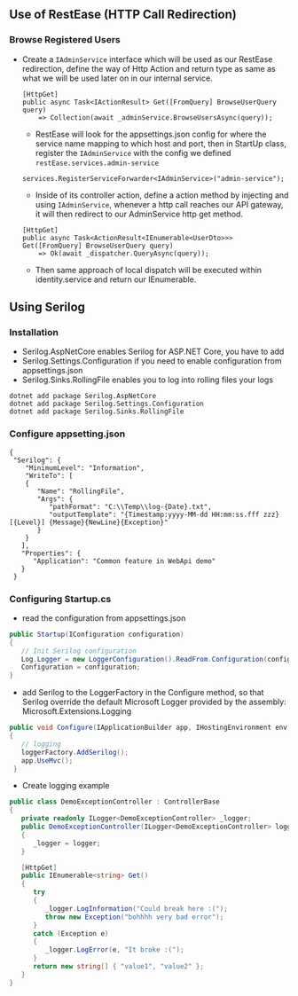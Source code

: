 ## Use of RestEase (HTTP Call Redirection)
### Browse Registered Users
- Create a `IAdminService` interface which will be used as our RestEase redirection, define the way of Http Action and return type as same as what we will be used later on in our internal service.
	```
	[HttpGet]
    public async Task<IActionResult> Get([FromQuery] BrowseUserQuery query)
        => Collection(await _adminService.BrowseUsersAsync(query));
	```
	- RestEase will look for the appsettings.json config for where the service name mapping to which host and port, then in StartUp class, register the `IAdminService` with the config we defined `restEase.services.admin-service`
	```
	services.RegisterServiceForwarder<IAdminService>("admin-service");
	```
	- Inside of its controller action, define a action method by injecting and using `IAdminService`, whenever a http call reaches our API gateway, it will then redirect to our AdminService http get method.
	```
	[HttpGet]
    public async Task<ActionResult<IEnumerable<UserDto>>> Get([FromQuery] BrowseUserQuery query)
        => Ok(await _dispatcher.QueryAsync(query));
	```
	- Then same approach of local dispatch will be executed within identity.service and return our IEnumerable<UserDto>.
## Using Serilog
### Installation
- Serilog.AspNetCore enables Serilog for ASP.NET Core, you have to add 
- Serilog.Settings.Configuration if you need to enable configuration from appsettings.json
- Serilog.Sinks.RollingFile enables you to log into rolling files your logs
```
dotnet add package Serilog.AspNetCore
dotnet add package Serilog.Settings.Configuration
dotnet add package Serilog.Sinks.RollingFile
```
### Configure appsetting.json
```
{
 "Serilog": {
    "MinimumLevel": "Information",
    "WriteTo": [
    {
       "Name": "RollingFile",
       "Args": {
          "pathFormat": "C:\\Temp\\log-{Date}.txt",
          "outputTemplate": "{Timestamp:yyyy-MM-dd HH:mm:ss.fff zzz} [{Level}] {Message}{NewLine}{Exception}"
       }
    }
   ],
   "Properties": {
      "Application": "Common feature in WebApi demo"
   }
 }
```
### Configuring Startup.cs
- read the configuration from appsettings.json
```c#
public Startup(IConfiguration configuration)
{
   // Init Serilog configuration
   Log.Logger = new LoggerConfiguration().ReadFrom.Configuration(configuration).CreateLogger();
   Configuration = configuration;
}
```
- add Serilog to the LoggerFactory in the Configure method, so that Serilog override the default Microsoft Logger provided by the assembly: Microsoft.Extensions.Logging
```c#
public void Configure(IApplicationBuilder app, IHostingEnvironment env, ILoggerFactory loggerFactory)
{
   // logging
   loggerFactory.AddSerilog();
   app.UseMvc();
 }
```
- Create logging example
```c#
public class DemoExceptionController : ControllerBase
{
   private readonly ILogger<DemoExceptionController> _logger;
   public DemoExceptionController(ILogger<DemoExceptionController> logger)
   {
      _logger = logger;
   }

   [HttpGet]
   public IEnumerable<string> Get()
   {
      try
      {
         _logger.LogInformation("Could break here :(");
         throw new Exception("bohhhh very bad error");
      }
      catch (Exception e)
      {
         _logger.LogError(e, "It broke :(");
      }
      return new string[] { "value1", "value2" };
   }
}
```